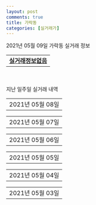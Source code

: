 ```yaml
---
layout: post
comments: true
title: 가락동
categories: [실거래가]
---
```


2021년 05월 09일 가락동 실거래 정보

<table>
  <tr>
    <td colspan="4" style="font-weight: bold;"><a href="https://search.naver.com/search.naver?query=실거래정보없음">실거래정보없음</a></td>
  </tr>
    
</table>
    
<div style="margin-top: 50px; margin-bottom: 13px">지난 일주일 실거래 내역</div>

  <table style="width: 100%; margin-bottom: 1px">
      <tr class="header">
        <td>2021년 05월 08일</td>
      </tr>
      <tr class="child" style="display: none">
        <td>
            
        <table>
          <tr>
            <td colspan="4" style="font-weight: bold;"><a href="https://search.naver.com/search.naver?query=대림">대림</a></td>
          </tr>

          <tr>
            <td>매매</td>
            <td>1층</td>
            <td>99.38㎡</td>
            <td>계약일 2021-04-25</td>
          </tr>
          <tr>
            <td colspan="4">133,000<br>기존최고가 133,000</td>
          </tr>
    
        </table>
        <table style="margin-top: 5px">
          <tr>
            <td colspan="4" style="font-weight: bold;"><a href="https://search.naver.com/search.naver?query=헬리오시티">헬리오시티</a></td>
          </tr>
    
          <tr>
            <td>매매</td>
            <td>5층</td>
            <td>84.96㎡</td>
            <td>계약일 2021-04-11</td>
          </tr>
          <tr>
            <td colspan="4">203,000<br>기존최고가 203,000</td>
          </tr>
    
          <tr>
            <td>매매</td>
            <td>3층</td>
            <td>84.98㎡</td>
            <td>계약일 2021-04-12</td>
          </tr>
          <tr>
            <td colspan="4">200,000<br>기존최고가 200,000</td>
          </tr>
    
          <tr>
            <td>매매</td>
            <td>18층</td>
            <td>59.96㎡</td>
            <td>계약일 2021-04-16</td>
          </tr>
          <tr>
            <td colspan="4">170,000<br>기존최고가 170,000</td>
          </tr>
    
          <tr>
            <td>매매</td>
            <td>21층</td>
            <td>39.1㎡</td>
            <td>계약일 2021-04-27</td>
          </tr>
          <tr>
            <td colspan="4">111,500<br>기존최고가 124,000</td>
          </tr>
    
        </table>
        <table style="margin-top: 5px">
          <tr>
            <td colspan="4" style="font-weight: bold;"><a href="https://search.naver.com/search.naver?query=가락(1차)쌍용아파트">가락(1차)쌍용아파트</a></td>
          </tr>
    
          <tr>
            <td>전세</td>
            <td>18층</td>
            <td>59.92㎡</td>
            <td>계약일 2021-03-26</td>
          </tr>
          <tr>
            <td colspan="4">43,050</td>
          </tr>
    
        </table>
        <table style="margin-top: 5px">
          <tr>
            <td colspan="4" style="font-weight: bold;"><a href="https://search.naver.com/search.naver?query=우성">우성</a></td>
          </tr>
    
          <tr>
            <td>전세</td>
            <td>6층</td>
            <td>43.79㎡</td>
            <td>계약일 2021-05-06</td>
          </tr>
          <tr>
            <td colspan="4">48,000</td>
          </tr>
    
        </table>
        <table style="margin-top: 5px">
          <tr>
            <td colspan="4" style="font-weight: bold;"><a href="https://search.naver.com/search.naver?query=프라자">프라자</a></td>
          </tr>
    
          <tr>
            <td>전세</td>
            <td>9층</td>
            <td>133.76㎡</td>
            <td>계약일 2021-04-09</td>
          </tr>
          <tr>
            <td colspan="4">70,000</td>
          </tr>
    
        </table>
        <table style="margin-top: 5px">
          <tr>
            <td colspan="4" style="font-weight: bold;"><a href="https://search.naver.com/search.naver?query=헬리오시티">헬리오시티</a></td>
          </tr>
    
          <tr>
            <td>전세</td>
            <td>13층</td>
            <td>84.98㎡</td>
            <td>계약일 2021-03-26</td>
          </tr>
          <tr>
            <td colspan="4">66,000</td>
          </tr>
    
        </table>
    
        </td>
      </tr>
  </table>
    
  <table style="width: 100%; margin-bottom: 1px">
      <tr class="header">
        <td>2021년 05월 07일</td>
      </tr>
      <tr class="child" style="display: none">
        <td>
            
        <table>
          <tr>
            <td colspan="4" style="font-weight: bold;"><a href="https://search.naver.com/search.naver?query=대림">대림</a></td>
          </tr>

          <tr>
            <td>매매</td>
            <td>14층</td>
            <td>59.24㎡</td>
            <td>계약일 2021-05-01</td>
          </tr>
          <tr>
            <td colspan="4">104,000<br>기존최고가 104,000</td>
          </tr>
    
        </table>
        <table style="margin-top: 5px">
          <tr>
            <td colspan="4" style="font-weight: bold;"><a href="https://search.naver.com/search.naver?query=우성">우성</a></td>
          </tr>
    
          <tr>
            <td>매매</td>
            <td>9층</td>
            <td>43.79㎡</td>
            <td>계약일 2021-04-08</td>
          </tr>
          <tr>
            <td colspan="4">98,000<br>기존최고가 98,000</td>
          </tr>
    
        </table>
        <table style="margin-top: 5px">
          <tr>
            <td colspan="4" style="font-weight: bold;"><a href="https://search.naver.com/search.naver?query=한신1">한신1</a></td>
          </tr>
    
          <tr>
            <td>전세</td>
            <td>12층</td>
            <td>84.53㎡</td>
            <td>계약일 2021-05-06</td>
          </tr>
          <tr>
            <td colspan="4">40,000</td>
          </tr>
    
        </table>
        <table style="margin-top: 5px">
          <tr>
            <td colspan="4" style="font-weight: bold;"><a href="https://search.naver.com/search.naver?query=헬리오시티">헬리오시티</a></td>
          </tr>
    
          <tr>
            <td>월세</td>
            <td>27층</td>
            <td>110.66㎡</td>
            <td>계약일 2021-05-06</td>
          </tr>
          <tr>
            <td colspan="4">240 (10,000)</td>
          </tr>
    
          <tr>
            <td>월세</td>
            <td>17층</td>
            <td>84.99㎡</td>
            <td>계약일 2021-04-13</td>
          </tr>
          <tr>
            <td colspan="4">180 (10,000)</td>
          </tr>
    
          <tr>
            <td>월세</td>
            <td>20층</td>
            <td>84.98㎡</td>
            <td>계약일 2021-05-03</td>
          </tr>
          <tr>
            <td colspan="4">110 (30,000)</td>
          </tr>
    
          <tr>
            <td>전세</td>
            <td>18층</td>
            <td>84.98㎡</td>
            <td>계약일 2021-04-26</td>
          </tr>
          <tr>
            <td colspan="4">64,050</td>
          </tr>
    
          <tr>
            <td>전세</td>
            <td>11층</td>
            <td>59.96㎡</td>
            <td>계약일 2021-05-05</td>
          </tr>
          <tr>
            <td colspan="4">68,250</td>
          </tr>
    
          <tr>
            <td>전세</td>
            <td>18층</td>
            <td>84.95㎡</td>
            <td>계약일 2021-05-06</td>
          </tr>
          <tr>
            <td colspan="4">70,000</td>
          </tr>
    
          <tr>
            <td>전세</td>
            <td>21층</td>
            <td>84.99㎡</td>
            <td>계약일 2021-05-01</td>
          </tr>
          <tr>
            <td colspan="4">63,000</td>
          </tr>
    
        </table>
    
        </td>
      </tr>
  </table>
    
  <table style="width: 100%; margin-bottom: 1px">
      <tr class="header">
        <td>2021년 05월 06일</td>
      </tr>
      <tr class="child" style="display: none">
        <td>
            
        <table>
          <tr>
            <td colspan="4" style="font-weight: bold;"><a href="https://search.naver.com/search.naver?query=실거래정보없음">실거래정보없음</a></td>
          </tr>

        </table>
    
        </td>
      </tr>
  </table>
    
  <table style="width: 100%; margin-bottom: 1px">
      <tr class="header">
        <td>2021년 05월 05일</td>
      </tr>
      <tr class="child" style="display: none">
        <td>
            
        <table>
          <tr>
            <td colspan="4" style="font-weight: bold;"><a href="https://search.naver.com/search.naver?query=가락금호아파트">가락금호아파트</a></td>
          </tr>

          <tr>
            <td>매매</td>
            <td>24층</td>
            <td>59.91㎡</td>
            <td>계약일 2021-04-12</td>
          </tr>
          <tr>
            <td colspan="4">119,000<br>기존최고가 119,000</td>
          </tr>
    
        </table>
        <table style="margin-top: 5px">
          <tr>
            <td colspan="4" style="font-weight: bold;"><a href="https://search.naver.com/search.naver?query=한화오벨리스크">한화오벨리스크</a></td>
          </tr>
    
          <tr>
            <td>매매</td>
            <td>15층</td>
            <td>25.32㎡</td>
            <td>계약일 2021-04-28</td>
          </tr>
          <tr>
            <td colspan="4">18,300<br>기존최고가 18,300</td>
          </tr>
    
        </table>
        <table style="margin-top: 5px">
          <tr>
            <td colspan="4" style="font-weight: bold;"><a href="https://search.naver.com/search.naver?query=헬리오시티">헬리오시티</a></td>
          </tr>
    
          <tr>
            <td>매매</td>
            <td>12층</td>
            <td>99.6㎡</td>
            <td>계약일 2021-04-13</td>
          </tr>
          <tr>
            <td colspan="4">230,000<br>기존최고가 230,000</td>
          </tr>
    
          <tr>
            <td>매매</td>
            <td>18층</td>
            <td>84.99㎡</td>
            <td>계약일 2021-04-07</td>
          </tr>
          <tr>
            <td colspan="4">204,000<br>기존최고가 204,000</td>
          </tr>
    
          <tr>
            <td>매매</td>
            <td>8층</td>
            <td>84.95㎡</td>
            <td>계약일 2021-03-09</td>
          </tr>
          <tr>
            <td colspan="4">202,000<br>기존최고가 202,000</td>
          </tr>
    
          <tr>
            <td>매매</td>
            <td>10층</td>
            <td>84.99㎡</td>
            <td>계약일 2021-04-20</td>
          </tr>
          <tr>
            <td colspan="4">200,000<br>기존최고가 200,000</td>
          </tr>
    
          <tr>
            <td>매매</td>
            <td>30층</td>
            <td>84.99㎡</td>
            <td>계약일 2021-03-06</td>
          </tr>
          <tr>
            <td colspan="4">199,900<br>기존최고가 199,900</td>
          </tr>
    
          <tr>
            <td>매매</td>
            <td>4층</td>
            <td>84.96㎡</td>
            <td>계약일 2021-03-07</td>
          </tr>
          <tr>
            <td colspan="4">199,000<br>기존최고가 199,000</td>
          </tr>
    
          <tr>
            <td>매매</td>
            <td>1층</td>
            <td>59.96㎡</td>
            <td>계약일 2021-04-23</td>
          </tr>
          <tr>
            <td colspan="4">165,000<br>기존최고가 165,000</td>
          </tr>
    
        </table>
        <table style="margin-top: 5px">
          <tr>
            <td colspan="4" style="font-weight: bold;"><a href="https://search.naver.com/search.naver?query=가락(1차)쌍용아파트">가락(1차)쌍용아파트</a></td>
          </tr>
    
          <tr>
            <td>전세</td>
            <td>3층</td>
            <td>59.92㎡</td>
            <td>계약일 2021-04-11</td>
          </tr>
          <tr>
            <td colspan="4">42,000</td>
          </tr>
    
        </table>
        <table style="margin-top: 5px">
          <tr>
            <td colspan="4" style="font-weight: bold;"><a href="https://search.naver.com/search.naver?query=우성">우성</a></td>
          </tr>
    
          <tr>
            <td>전세</td>
            <td>9층</td>
            <td>58.46㎡</td>
            <td>계약일 2021-03-13</td>
          </tr>
          <tr>
            <td colspan="4">50,000</td>
          </tr>
    
          <tr>
            <td>전세</td>
            <td>5층</td>
            <td>58.46㎡</td>
            <td>계약일 2021-04-30</td>
          </tr>
          <tr>
            <td colspan="4">36,750</td>
          </tr>
    
        </table>
        <table style="margin-top: 5px">
          <tr>
            <td colspan="4" style="font-weight: bold;"><a href="https://search.naver.com/search.naver?query=헬리오시티">헬리오시티</a></td>
          </tr>
    
          <tr>
            <td>월세</td>
            <td>20층</td>
            <td>84.99㎡</td>
            <td>계약일 2021-05-01</td>
          </tr>
          <tr>
            <td colspan="4">119 (30,000)</td>
          </tr>
    
          <tr>
            <td>월세</td>
            <td>8층</td>
            <td>84.98㎡</td>
            <td>계약일 2021-03-22</td>
          </tr>
          <tr>
            <td colspan="4">118 (20,000)<br>기존최고가 214,000 (20,000)</td>
          </tr>
    
          <tr>
            <td>월세</td>
            <td>9층</td>
            <td>84.96㎡</td>
            <td>계약일 2021-03-25</td>
          </tr>
          <tr>
            <td colspan="4">105 (31,500)</td>
          </tr>
    
          <tr>
            <td>월세</td>
            <td>7층</td>
            <td>49.29㎡</td>
            <td>계약일 2021-05-03</td>
          </tr>
          <tr>
            <td colspan="4">102 (40,000)</td>
          </tr>
    
          <tr>
            <td>전세</td>
            <td>16층</td>
            <td>84.99㎡</td>
            <td>계약일 2021-03-16</td>
          </tr>
          <tr>
            <td colspan="4">94,000</td>
          </tr>
    
          <tr>
            <td>전세</td>
            <td>10층</td>
            <td>39.1㎡</td>
            <td>계약일 2021-03-25</td>
          </tr>
          <tr>
            <td colspan="4">60,000</td>
          </tr>
    
          <tr>
            <td>전세</td>
            <td>15층</td>
            <td>39.86㎡</td>
            <td>계약일 2021-03-26</td>
          </tr>
          <tr>
            <td colspan="4">70,000</td>
          </tr>
    
          <tr>
            <td>전세</td>
            <td>9층</td>
            <td>84.98㎡</td>
            <td>계약일 2021-04-10</td>
          </tr>
          <tr>
            <td colspan="4">100,000</td>
          </tr>
    
          <tr>
            <td>전세</td>
            <td>11층</td>
            <td>110.44㎡</td>
            <td>계약일 2021-04-15</td>
          </tr>
          <tr>
            <td colspan="4">71,400</td>
          </tr>
    
          <tr>
            <td>전세</td>
            <td>14층</td>
            <td>84.99㎡</td>
            <td>계약일 2021-05-04</td>
          </tr>
          <tr>
            <td colspan="4">110,000</td>
          </tr>
    
        </table>
    
        </td>
      </tr>
  </table>
    
  <table style="width: 100%; margin-bottom: 1px">
      <tr class="header">
        <td>2021년 05월 04일</td>
      </tr>
      <tr class="child" style="display: none">
        <td>
            
        <table>
          <tr>
            <td colspan="4" style="font-weight: bold;"><a href="https://search.naver.com/search.naver?query=두산위브">두산위브</a></td>
          </tr>

          <tr>
            <td>매매</td>
            <td>11층</td>
            <td>26.12㎡</td>
            <td>계약일 2021-04-13</td>
          </tr>
          <tr>
            <td colspan="4">17,800<br>기존최고가 17,800</td>
          </tr>
    
        </table>
        <table style="margin-top: 5px">
          <tr>
            <td colspan="4" style="font-weight: bold;"><a href="https://search.naver.com/search.naver?query=아키죤II">아키죤II</a></td>
          </tr>
    
          <tr>
            <td>매매</td>
            <td>2층</td>
            <td>75.29㎡</td>
            <td>계약일 2021-04-16</td>
          </tr>
          <tr>
            <td colspan="4">84,500<br>기존최고가 84,500</td>
          </tr>
    
        </table>
        <table style="margin-top: 5px">
          <tr>
            <td colspan="4" style="font-weight: bold;"><a href="https://search.naver.com/search.naver?query=가락(1차)쌍용아파트">가락(1차)쌍용아파트</a></td>
          </tr>
    
          <tr>
            <td>전세</td>
            <td>24층</td>
            <td>59.92㎡</td>
            <td>계약일 2021-03-13</td>
          </tr>
          <tr>
            <td colspan="4">49,500</td>
          </tr>
    
        </table>
        <table style="margin-top: 5px">
          <tr>
            <td colspan="4" style="font-weight: bold;"><a href="https://search.naver.com/search.naver?query=가락미륭아파트">가락미륭아파트</a></td>
          </tr>
    
          <tr>
            <td>전세</td>
            <td>2층</td>
            <td>83.58㎡</td>
            <td>계약일 2021-04-17</td>
          </tr>
          <tr>
            <td colspan="4">38,850</td>
          </tr>
    
        </table>
        <table style="margin-top: 5px">
          <tr>
            <td colspan="4" style="font-weight: bold;"><a href="https://search.naver.com/search.naver?query=헬리오시티">헬리오시티</a></td>
          </tr>
    
          <tr>
            <td>월세</td>
            <td>16층</td>
            <td>84.98㎡</td>
            <td>계약일 2021-04-05</td>
          </tr>
          <tr>
            <td colspan="4">94 (50,000)</td>
          </tr>
    
          <tr>
            <td>월세</td>
            <td>9층</td>
            <td>84.95㎡</td>
            <td>계약일 2021-03-04</td>
          </tr>
          <tr>
            <td colspan="4">300 (10,000)</td>
          </tr>
    
          <tr>
            <td>월세</td>
            <td>6층</td>
            <td>84.95㎡</td>
            <td>계약일 2021-04-01</td>
          </tr>
          <tr>
            <td colspan="4">250 (20,000)</td>
          </tr>
    
          <tr>
            <td>월세</td>
            <td>27층</td>
            <td>99.6㎡</td>
            <td>계약일 2021-03-03</td>
          </tr>
          <tr>
            <td colspan="4">190 (70,000)</td>
          </tr>
    
          <tr>
            <td>월세</td>
            <td>12층</td>
            <td>84.99㎡</td>
            <td>계약일 2021-03-13</td>
          </tr>
          <tr>
            <td colspan="4">180 (40,000)</td>
          </tr>
    
          <tr>
            <td>월세</td>
            <td>29층</td>
            <td>84.95㎡</td>
            <td>계약일 2021-04-27</td>
          </tr>
          <tr>
            <td colspan="4">180 (50,000)</td>
          </tr>
    
          <tr>
            <td>월세</td>
            <td>7층</td>
            <td>84.98㎡</td>
            <td>계약일 2021-03-19</td>
          </tr>
          <tr>
            <td colspan="4">168 (10,500)</td>
          </tr>
    
          <tr>
            <td>전세</td>
            <td>4층</td>
            <td>84.99㎡</td>
            <td>계약일 2021-03-03</td>
          </tr>
          <tr>
            <td colspan="4">110,000</td>
          </tr>
    
          <tr>
            <td>전세</td>
            <td>26층</td>
            <td>84.98㎡</td>
            <td>계약일 2021-03-06</td>
          </tr>
          <tr>
            <td colspan="4">71,400</td>
          </tr>
    
          <tr>
            <td>전세</td>
            <td>8층</td>
            <td>49.29㎡</td>
            <td>계약일 2021-03-06</td>
          </tr>
          <tr>
            <td colspan="4">50,400</td>
          </tr>
    
          <tr>
            <td>전세</td>
            <td>9층</td>
            <td>84.98㎡</td>
            <td>계약일 2021-03-06</td>
          </tr>
          <tr>
            <td colspan="4">115,000</td>
          </tr>
    
          <tr>
            <td>전세</td>
            <td>3층</td>
            <td>39.1㎡</td>
            <td>계약일 2021-03-10</td>
          </tr>
          <tr>
            <td colspan="4">40,950</td>
          </tr>
    
          <tr>
            <td>전세</td>
            <td>3층</td>
            <td>84.99㎡</td>
            <td>계약일 2021-03-09</td>
          </tr>
          <tr>
            <td colspan="4">92,000</td>
          </tr>
    
          <tr>
            <td>전세</td>
            <td>20층</td>
            <td>39.86㎡</td>
            <td>계약일 2021-03-15</td>
          </tr>
          <tr>
            <td colspan="4">68,000</td>
          </tr>
    
          <tr>
            <td>전세</td>
            <td>20층</td>
            <td>84.99㎡</td>
            <td>계약일 2021-03-18</td>
          </tr>
          <tr>
            <td colspan="4">120,000</td>
          </tr>
    
          <tr>
            <td>전세</td>
            <td>9층</td>
            <td>84.98㎡</td>
            <td>계약일 2021-03-20</td>
          </tr>
          <tr>
            <td colspan="4">97,000</td>
          </tr>
    
          <tr>
            <td>전세</td>
            <td>20층</td>
            <td>84.99㎡</td>
            <td>계약일 2021-03-18</td>
          </tr>
          <tr>
            <td colspan="4">120,000</td>
          </tr>
    
          <tr>
            <td>전세</td>
            <td>22층</td>
            <td>84.99㎡</td>
            <td>계약일 2021-03-18</td>
          </tr>
          <tr>
            <td colspan="4">95,000</td>
          </tr>
    
          <tr>
            <td>전세</td>
            <td>8층</td>
            <td>84.95㎡</td>
            <td>계약일 2021-03-23</td>
          </tr>
          <tr>
            <td colspan="4">110,000<br>기존최고가 None</td>
          </tr>
    
          <tr>
            <td>전세</td>
            <td>17층</td>
            <td>84.99㎡</td>
            <td>계약일 2021-03-27</td>
          </tr>
          <tr>
            <td colspan="4">100,000</td>
          </tr>
    
          <tr>
            <td>전세</td>
            <td>20층</td>
            <td>84.98㎡</td>
            <td>계약일 2021-04-10</td>
          </tr>
          <tr>
            <td colspan="4">95,000</td>
          </tr>
    
          <tr>
            <td>전세</td>
            <td>33층</td>
            <td>84.98㎡</td>
            <td>계약일 2021-04-15</td>
          </tr>
          <tr>
            <td colspan="4">70,350</td>
          </tr>
    
          <tr>
            <td>전세</td>
            <td>24층</td>
            <td>84.99㎡</td>
            <td>계약일 2021-04-15</td>
          </tr>
          <tr>
            <td colspan="4">109,000</td>
          </tr>
    
          <tr>
            <td>전세</td>
            <td>20층</td>
            <td>84.99㎡</td>
            <td>계약일 2021-04-24</td>
          </tr>
          <tr>
            <td colspan="4">68,250</td>
          </tr>
    
          <tr>
            <td>전세</td>
            <td>2층</td>
            <td>39.1㎡</td>
            <td>계약일 2021-04-26</td>
          </tr>
          <tr>
            <td colspan="4">60,000</td>
          </tr>
    
          <tr>
            <td>전세</td>
            <td>16층</td>
            <td>84.99㎡</td>
            <td>계약일 2021-05-01</td>
          </tr>
          <tr>
            <td colspan="4">63,000</td>
          </tr>
    
        </table>
        <table style="margin-top: 5px">
          <tr>
            <td colspan="4" style="font-weight: bold;"><a href="https://search.naver.com/search.naver?query=현대(6차)">현대(6차)</a></td>
          </tr>
    
          <tr>
            <td>월세</td>
            <td>6층</td>
            <td>84.8㎡</td>
            <td>계약일 2021-03-28</td>
          </tr>
          <tr>
            <td colspan="4">40 (32,400)</td>
          </tr>
    
        </table>
    
        </td>
      </tr>
  </table>
    
  <table style="width: 100%; margin-bottom: 1px">
      <tr class="header">
        <td>2021년 05월 03일</td>
      </tr>
      <tr class="child" style="display: none">
        <td>
            
        <table>
          <tr>
            <td colspan="4" style="font-weight: bold;"><a href="https://search.naver.com/search.naver?query=실거래정보없음">실거래정보없음</a></td>
          </tr>

        </table>
    
        </td>
      </tr>
  </table>
    

